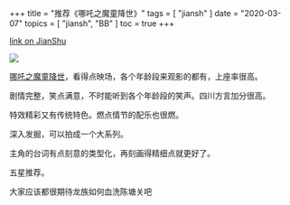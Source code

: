+++
title = "推荐《哪吒之魔童降世》"
tags = [
    "jiansh"
]
date = "2020-03-07"
topics = [
    "jiansh",
    "BB"
]
toc = true
+++



[link on JianShu](https://www.jianshu.com/p/92e306f350d4)

![](https://upload-images.jianshu.io/upload_images/3296949-dcdc91449efade28.png?imageMogr2/auto-orient/strip%7CimageView2/2/w/1240)

[哪吒之魔童降世](https://movie.douban.com/subject/26794435/)，看得点映场，各个年龄段来观影的都有，上座率很高。

剧情完整，笑点满意，不时能听到各个年龄段的笑声。四川方言加分很高。

特效精彩又有传统特色。燃点情节的配乐也很燃。

深入发掘，可以拍成一个大系列。

主角的台词有点刻意的类型化，再刻画得精细点就更好了。

五星推荐。

大家应该都很期待龙族如何血洗陈塘关吧
